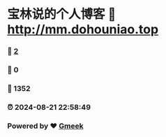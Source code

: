 # 宝林说的个人博客 :link: http://mm.dohouniao.top 
### :page_facing_up: [2](http://mm.dohouniao.top/tag.html) 
### :speech_balloon: 0 
### :hibiscus: 1352 
### :alarm_clock: 2024-08-21 22:58:49 
### Powered by :heart: [Gmeek](https://github.com/Meekdai/Gmeek)

